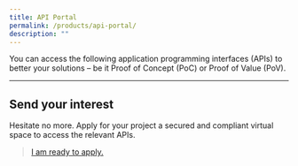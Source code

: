 ```yaml
---
title: API Portal
permalink: /products/api-portal/
description: ""
---
```

You can access the following application programming interfaces (APIs) to better your solutions – be it Proof of Concept (PoC) or Proof of Value (PoV).

---
## Send your interest
Hesitate no more. Apply for your project a secured and compliant virtual space to access the relevant APIs. 
>[I am ready to apply.](https://form.gov.sg/642539935e0f740012df522b)